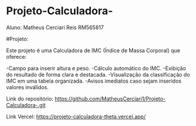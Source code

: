 # Projeto-Calculadora-

Aluno: Matheus Cerciari Reis RM565817

#Projeto:

Este projeto é uma Calculadora de IMC (Índice de Massa Corporal) que oferece:

-Campo para inserir altura e peso.
-Cálculo automático do IMC.
-Exibição do resultado de forma clara e destacada.
-Visualização da classificação do IMC em uma tabela organizada.
-Avisos imediatos caso sejam inseridos valores inválidos.

Link do repositório: https://github.com/MatheusCerciari1/Projeto-Calculadora-.git

Link Vercel: https://projeto-calculadora-theta.vercel.app/

